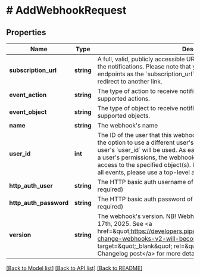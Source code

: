 # # AddWebhookRequest

## Properties

Name | Type | Description | Notes
------------ | ------------- | ------------- | -------------
**subscription_url** | **string** | A full, valid, publicly accessible URL which determines where to send the notifications. Please note that you cannot use Pipedrive API endpoints as the &#x60;subscription_url&#x60; and the chosen URL must not redirect to another link. |
**event_action** | **string** | The type of action to receive notifications about. Wildcard will match all supported actions. |
**event_object** | **string** | The type of object to receive notifications about. Wildcard will match all supported objects. |
**name** | **string** | The webhook&#39;s name |
**user_id** | **int** | The ID of the user that this webhook will be authorized with. You have the option to use a different user&#39;s &#x60;user_id&#x60;. If it is not set, the current user&#39;s &#x60;user_id&#x60; will be used. As each webhook event is checked against a user&#39;s permissions, the webhook will only be sent if the user has access to the specified object(s). If you want to receive notifications for all events, please use a top-level admin user’s &#x60;user_id&#x60;. | [optional]
**http_auth_user** | **string** | The HTTP basic auth username of the subscription URL endpoint (if required) | [optional]
**http_auth_password** | **string** | The HTTP basic auth password of the subscription URL endpoint (if required) | [optional]
**version** | **string** | The webhook&#39;s version. NB! Webhooks v2 is the default from March 17th, 2025. See &lt;a href&#x3D;\&quot;https://developers.pipedrive.com/changelog/post/breaking-change-webhooks-v2-will-become-the-new-default-version\&quot; target&#x3D;\&quot;_blank\&quot; rel&#x3D;\&quot;noopener noreferrer\&quot;&gt;this Changelog post&lt;/a&gt; for more details. | [optional] [default to '2.0']

[[Back to Model list]](../README.md#documentation-for-models) [[Back to API list]](../README.md#documentation-for-api-endpoints) [[Back to README]](../README.md)
